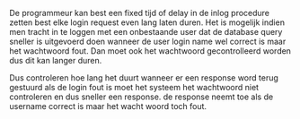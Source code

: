 
De programmeur kan best een fixed tijd of delay in de inlog procedure zetten
best elke login request even lang laten duren. Het is mogelijk indien men tracht in te loggen met een onbestaande user dat de database query sneller is uitgevoerd doen wanneer de user login name wel correct is maar het wachtwoord fout. Dan moet ook het wachtwoord gecontrolleerd worden dus dit kan langer duren.

Dus controleren hoe lang het duurt wanneer er een response word terug gestuurd
als de login fout is moet het systeem het wachtwoord niet controleren en dus sneller een response. 
de response neemt toe als de username correct is maar het wacht woord toch fout.